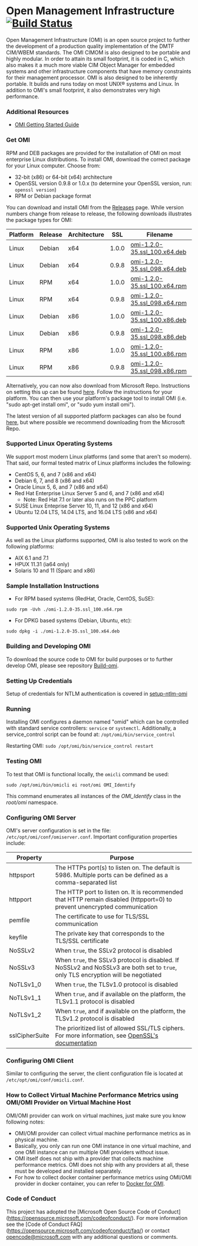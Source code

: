 # Open Management Infrastructure [![Build Status](https://travis-ci.org/Microsoft/omi.svg?branch=master)](https://travis-ci.org/Microsoft/omi)

Open Management Infrastructure (OMI) is an open source project to
further the development of a production quality implementation of the
DMTF CIM/WBEM standards. The OMI CIMOM is also designed to be portable
and highly modular. In order to attain its small footprint, it is
coded in C, which also makes it a much more viable CIM Object Manager
for embedded systems and other infrastructure components that have
memory constraints for their management processor. OMI is also
designed to be inherently portable. It builds and runs today on most
UNIX® systems and Linux. In addition to OMI's small footprint, it also
demonstrates very high performance.


### Additional Resources

- [OMI Getting Started Guide](Unix/doc/omi/omi.pdf)


### Get OMI

RPM and DEB packages are provided for the installation of OMI on most
enterprise Linux distributions. To install OMI, download the correct
package for your Linux computer. Choose from:

- 32-bit (x86) or 64-bit (x64) architecture
- OpenSSL version 0.9.8 or 1.0.x (to determine your OpenSSL version, run: `openssl version`)
- RPM or Debian package format

You can download and install OMI from the [Releases] page. While
version numbers change from release to release, the following
downloads illustrates the package types for OMI:

Platform | Release | Architecture | SSL   | Filename
-------- |-------- |------------  | ---   | --------
Linux    | Debian  | x64          | 1.0.0 | [omi-1.2.0-35.ssl_100.x64.deb](https://github.com/Microsoft/omi/releases/download/v1.2.0-35/omi-1.2.0-35.ssl_100.x64.deb)
Linux    | Debian  | x64          | 0.9.8 | [omi-1.2.0-35.ssl_098.x64.deb](https://github.com/Microsoft/omi/releases/download/v1.2.0-35/omi-1.2.0-35.ssl_098.x64.deb)
Linux    | RPM     | x64          | 1.0.0 | [omi-1.2.0-35.ssl_100.x64.rpm](https://github.com/Microsoft/omi/releases/download/v1.2.0-35/omi-1.2.0-35.ssl_100.x64.rpm)
Linux    | RPM     | x64          | 0.9.8 | [omi-1.2.0-35.ssl_098.x64.rpm](https://github.com/Microsoft/omi/releases/download/v1.2.0-35/omi-1.2.0-35.ssl_098.x64.rpm)
Linux    | Debian  | x86          | 1.0.0 | [omi-1.2.0-35.ssl_100.x86.deb](https://github.com/Microsoft/omi/releases/download/v1.2.0-35/omi-1.2.0-35.ssl_100.x86.deb)
Linux    | Debian  | x86          | 0.9.8 | [omi-1.2.0-35.ssl_098.x86.deb](https://github.com/Microsoft/omi/releases/download/v1.2.0-35/omi-1.2.0-35.ssl_098.x86.deb)
Linux    | RPM     | x86          | 1.0.0 | [omi-1.2.0-35.ssl_100.x86.rpm](https://github.com/Microsoft/omi/releases/download/v1.2.0-35/omi-1.2.0-35.ssl_100.x86.rpm)
Linux    | RPM     | x86          | 0.9.8 | [omi-1.2.0-35.ssl_098.x86.rpm](https://github.com/Microsoft/omi/releases/download/v1.2.0-35/omi-1.2.0-35.ssl_098.x86.rpm)

[Releases]: https://github.com/Microsoft/omi/releases

Alternatively, you can now also download from Microsoft Repo. Instructions
on setting this up can be found [here](https://technet.microsoft.com/en-us/windows-server-docs/compute/Linux-Package-Repository-for-Microsoft-Software).  Follow the instructions for your platform.  You can then use your platform's package tool to install OMI (i.e. "sudo apt-get install omi", or "sudo yum install omi").

The latest version of all supported platform packages can also be found [here](https://github.com/Microsoft/omi-kits), but where possible we recommend downloading from the Microsoft Repo.

### Supported Linux Operating Systems

We support most modern Linux platforms (and some that aren't so modern). That
said, our formal tested matrix of Linux platforms includes the following:

- CentOS 5, 6, and 7 (x86 and x64)
- Debian 6, 7, and 8 (x86 and x64)
- Oracle Linux 5, 6, and 7 (x86 and x64)
- Red Hat Enterprise Linux Server 5 and 6, and 7 (x86 and x64)
  - Note: Red Hat 7.1 or later also runs on the PPC platform
- SUSE Linux Enteprise Server 10, 11, and 12 (x86 and x64)
- Ubuntu 12.04 LTS, 14.04 LTS, and 16.04 LTS (x86 and x64)

### Supported Unix Operating Systems

As well as the Linux platforms supported, OMI is also tested to work on the following platforms:

- AIX 6.1 and 7.1
- HPUX 11.31 (ia64 only)
- Solaris 10 and 11 (Sparc and x86)

### Sample Installation Instructions

- For RPM based systems (RedHat, Oracle, CentOS, SuSE):
```
sudo rpm -Uvh ./omi-1.2.0-35.ssl_100.x64.rpm
```

- For DPKG based systems (Debian, Ubuntu, etc):
```
sudo dpkg -i ./omi-1.2.0-35.ssl_100.x64.deb
```


### Building and Developing OMI

To download the source code to OMI for build purposes or to further develop
OMI, please see repository [Build-omi](https://github.com/Microsoft/Build-omi).

### Setting Up Credentials

Setup of credentials for NTLM authentication is covered in [setup-ntlm-omi](Unix/doc/setup-ntlm-omi.md)

### Running

Installing OMI configures a daemon named "omid" which can be
controlled with standard service controllers: `service` or
`systemctl`. Additionally, a service_control script can be found at:
`/opt/omi/bin/service_control`

Restarting OMI: `sudo /opt/omi/bin/service_control restart`


### Testing OMI

To test that OMI is functional locally, the `omicli` command be used:
```
sudo /opt/omi/bin/omicli ei root/omi OMI_Identify
```

This command enumerates all instances of the *OMI_Identify* class in the *root/omi* namespace.


### Configuring OMI Server

OMI's server configuration is set in the file:
`/etc/opt/omi/conf/omiserver.conf`.  Important configuration
properties include:

Property  | Purpose
--------  | -------
httpsport | The HTTPs port(s) to listen on. The default is 5986. Multiple ports can be defined as a comma-separated list
httpport  | The HTTP port to listen on. It is recommended that HTTP remain disabled (httpport=0) to prevent unencrypted communication
pemfile   | The certificate to use for TLS/SSL communication
keyfile   | The private key that corresponds to the TLS/SSL certificate
NoSSLv2   | When `true`, the SSLv2 protocol is disabled
NoSSLv3   | When `true`, the SSLv3 protocol is disabled. If NoSSLv2 and NoSSLv3 are both set to `true`, only TLS encryption will be negotiated
NoTLSv1_0 | When `true`, the TLSv1.0 protocol is disabled
NoTLSv1_1 | When `true`, and if available on the platform, the TLSv1.1 protocol is disabled
NoTLSv1_2 | When `true`, and if available on the platform, the TLSv1.2 protocol is disabled
sslCipherSuite | The prioritized list of allowed SSL/TLS ciphers. For more information, see [OpenSSL's documentation](https://openssl.org/docs/manmaster/apps/ciphers.html "OpenSSL's documentation")

### Configuring OMI Client

Similar to configuring the server, the client configuration file is located at `/etc/opt/omi/conf/omicli.conf`.

### How to Collect Virtual Machine Performance Metrics using OMI/OMI Provider on Virtual Machine Host

OMI/OMI provider can work on virtual machines, just make sure you know following notes:
- OMI/OMI provider can collect virtual machine performance metrics as in physical machine.
- Basically, you only can run one OMI instance in one virtual machine, and one OMI instance can run multiple OMI providers without issue.
- OMI itself does not ship with a provider that collects machine performance metrics. OMI does not ship with any providers at all, these must be developed and installed separately.
- For how to collect docker container performance metrics using OMI/OMI provider in docker container, you can refer to [Docker for OMI].

[Docker for OMI]:https://github.com/Microsoft/omi/blob/master/docker/README.md

### Code of Conduct

This project has adopted the [Microsoft Open Source Code of Conduct]
(https://opensource.microsoft.com/codeofconduct/).  For more
information see the [Code of Conduct FAQ]
(https://opensource.microsoft.com/codeofconduct/faq/) or contact
[opencode@microsoft.com](mailto:opencode@microsoft.com) with any
additional questions or comments.
